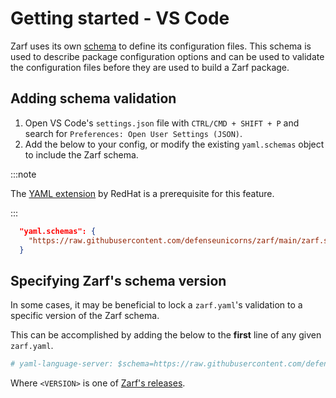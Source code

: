 # Getting started - VS Code

Zarf uses its own [schema](https://github.com/defenseunicorns/zarf/blob/main/zarf.schema.json) to define its configuration files. This schema is used to describe package configuration options and can be used to validate the configuration files before they are used to build a Zarf package.

## Adding schema validation

1. Open VS Code's `settings.json` file with `CTRL/CMD + SHIFT + P` and search for `Preferences: Open User Settings (JSON)`.
2. Add the below to your config, or modify the existing `yaml.schemas` object to include the Zarf schema.

:::note

The [YAML extension](https://marketplace.visualstudio.com/items?itemName=redhat.vscode-yaml) by RedHat is a prerequisite for this feature.

:::

```json
  "yaml.schemas": {
    "https://raw.githubusercontent.com/defenseunicorns/zarf/main/zarf.schema.json": "zarf.yaml"
  }
```

## Specifying Zarf's schema version

In some cases, it may be beneficial to lock a `zarf.yaml`'s validation to a specific version of the Zarf schema.

This can be accomplished by adding the below to the **first** line of any given `zarf.yaml`.

```yaml
# yaml-language-server: $schema=https://raw.githubusercontent.com/defenseunicorns/zarf/<VERSION>/zarf.schema.json
```

Where `<VERSION>` is one of [Zarf's releases](https://github.com/defenseunicorns/zarf/releases).
